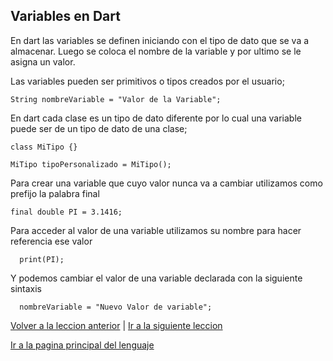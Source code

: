 
## Variables en Dart

En dart las variables se definen iniciando con el tipo de dato que se va a almacenar. Luego se coloca el nombre de la variable y por ultimo se le asigna un valor.

Las variables pueden ser primitivos o tipos creados por el usuario;

```
String nombreVariable = "Valor de la Variable";
```

En dart cada clase es un tipo de dato diferente por lo cual una variable puede ser de un tipo de dato de una clase;
```
class MiTipo {}

MiTipo tipoPersonalizado = MiTipo();
```


Para crear una variable que cuyo valor nunca va a cambiar utilizamos como prefijo la palabra final

```
final double PI = 3.1416;
```

Para acceder al valor de una variable utilizamos su nombre para hacer referencia ese valor

```
  print(PI);
```

Y podemos cambiar el valor de una variable declarada con la siguiente sintaxis

```
  nombreVariable = "Nuevo Valor de variable";
```

[Volver a la leccion anterior](./01_lenguaje.md)  | [Ir a la siguiente leccion](./03_data_types.md) 

[Ir a la pagina principal del lenguaje](./index.md) 
